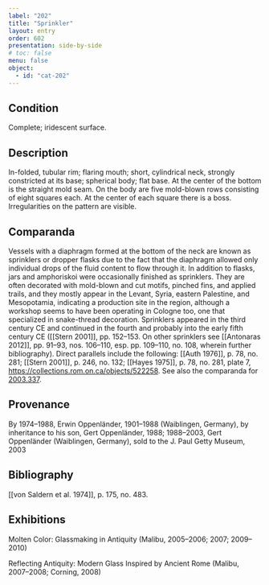 ```yaml
---
label: "202"
title: "Sprinkler"
layout: entry
order: 602
presentation: side-by-side
# toc: false
menu: false
object:
  - id: "cat-202"
---
```


## Condition

Complete; iridescent surface.

## Description

In-folded, tubular rim; flaring mouth; short, cylindrical neck, strongly constricted at its base; spherical body; flat base. At the center of the bottom is the straight mold seam. On the body are five mold-blown rows consisting of eight squares each. At the center of each square there is a boss. Irregularities on the pattern are visible.

## Comparanda

Vessels with a diaphragm formed at the bottom of the neck are known as sprinklers or dropper flasks due to the fact that the diaphragm allowed only individual drops of the fluid content to flow through it. In addition to flasks, jars and amphoriskoi were occasionally finished as sprinklers. They are often decorated with mold-blown and cut motifs, pinched fins, and applied trails, and they mostly appear in the Levant, Syria, eastern Palestine, and Mesopotamia, indicating a production site in the region, although a workshop seems to have been operating in Cologne too, one that specialized in snake-thread decoration. Sprinklers appeared in the third century CE and continued in the fourth and probably into the early fifth century CE ([[Stern 2001]], pp. 152–153. On other sprinklers see [[Antonaras 2012]], pp. 91–93, nos. 106–110, esp. pp. 109–110, no. 108, wherein further bibliography). Direct parallels include the following: [[Auth 1976]], p. 78, no. 281; [[Stern 2001]], p. 246, no. 132; [[Hayes 1975]], p. 78, no. 281, plate 7, <https://collections.rom.on.ca/objects/522258>. See also the comparanda for [2003.337](#num).

## Provenance

By 1974–1988, Erwin Oppenländer, 1901–1988 (Waiblingen, Germany), by inheritance to his son, Gert Oppenländer, 1988; 1988–2003, Gert Oppenländer (Waiblingen, Germany), sold to the J. Paul Getty Museum, 2003

## Bibliography

[[von Saldern et al. 1974]], p. 175, no. 483.

## Exhibitions

Molten Color: Glassmaking in Antiquity (Malibu, 2005–2006; 2007; 2009–2010)

Reflecting Antiquity: Modern Glass Inspired by Ancient Rome (Malibu, 2007–2008; Corning, 2008)
